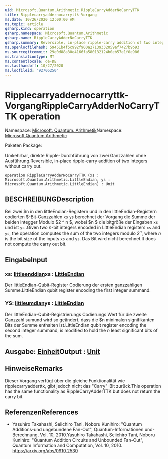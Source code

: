 ```yaml
---
uid: Microsoft.Quantum.Arithmetic.RippleCarryAdderNoCarryTTK
title: Ripplecarryaddernocarryttk-Vorgang
ms.date: 10/26/2020 12:00:00 AM
ms.topic: article
qsharp.kind: operation
qsharp.namespace: Microsoft.Quantum.Arithmetic
qsharp.name: RippleCarryAdderNoCarryTTK
qsharp.summary: Reversible, in-place ripple-carry addition of two integers without carry out.
ms.openlocfilehash: 59451b4f5c992f900a27139332059af7427b9b93
ms.sourcegitcommit: 29e0d88a30e4166fa580132124b0eb57e1f0e986
ms.translationtype: MT
ms.contentlocale: de-DE
ms.lasthandoff: 10/27/2020
ms.locfileid: "92706250"
---
```

# <a name="ripplecarryaddernocarryttk-operation"></a><span data-ttu-id="cd7ec-102">Ripplecarryaddernocarryttk-Vorgang</span><span class="sxs-lookup"><span data-stu-id="cd7ec-102">RippleCarryAdderNoCarryTTK operation</span></span>

<span data-ttu-id="cd7ec-103">Namespace: [Microsoft. Quantum. Arithmetik](xref:Microsoft.Quantum.Arithmetic)</span><span class="sxs-lookup"><span data-stu-id="cd7ec-103">Namespace: [Microsoft.Quantum.Arithmetic](xref:Microsoft.Quantum.Arithmetic)</span></span>

<span data-ttu-id="cd7ec-104">Paketen [](https://nuget.org/packages/)</span><span class="sxs-lookup"><span data-stu-id="cd7ec-104">Package: [](https://nuget.org/packages/)</span></span>


<span data-ttu-id="cd7ec-105">Umkehrbar, direkte Ripple-Durchführung von zwei Ganzzahlen ohne Ausführung.</span><span class="sxs-lookup"><span data-stu-id="cd7ec-105">Reversible, in-place ripple-carry addition of two integers without carry out.</span></span>

```qsharp
operation RippleCarryAdderNoCarryTTK (xs : Microsoft.Quantum.Arithmetic.LittleEndian, ys : Microsoft.Quantum.Arithmetic.LittleEndian) : Unit
```


## <a name="description"></a><span data-ttu-id="cd7ec-106">BESCHREIBUNG</span><span class="sxs-lookup"><span data-stu-id="cd7ec-106">Description</span></span>

<span data-ttu-id="cd7ec-107">Bei zwei $n in den littleEndian-Registern und in den littleEndian-Registern codierten $-Bit-Ganzzahlen `xs` `ys` berechnet der Vorgang die Summe der beiden integger Modulo $2 ^ n $, wobei $n $ die bitgröße der Eingaben `xs` und ist `ys` .</span><span class="sxs-lookup"><span data-stu-id="cd7ec-107">Given two $n$-bit integers encoded in LittleEndian registers `xs` and `ys`, the operation computes the sum of the two integers modulo $2^n$, where $n$ is the bit size of the inputs `xs` and `ys`.</span></span> <span data-ttu-id="cd7ec-108">Das Bit wird nicht berechnet.</span><span class="sxs-lookup"><span data-stu-id="cd7ec-108">It does not compute the carry out bit.</span></span>

## <a name="input"></a><span data-ttu-id="cd7ec-109">Eingabe</span><span class="sxs-lookup"><span data-stu-id="cd7ec-109">Input</span></span>

### <a name="xs--littleendian"></a><span data-ttu-id="cd7ec-110">xs: [littleenddian](xref:Microsoft.Quantum.Arithmetic.LittleEndian)</span><span class="sxs-lookup"><span data-stu-id="cd7ec-110">xs : [LittleEndian](xref:Microsoft.Quantum.Arithmetic.LittleEndian)</span></span>

<span data-ttu-id="cd7ec-111">Der littleEndian-Qubit-Register Codierung der ersten ganzzahligen Summe.</span><span class="sxs-lookup"><span data-stu-id="cd7ec-111">LittleEndian qubit register encoding the first integer summand.</span></span>


### <a name="ys--littleendian"></a><span data-ttu-id="cd7ec-112">YS: [littleumdian](xref:Microsoft.Quantum.Arithmetic.LittleEndian)</span><span class="sxs-lookup"><span data-stu-id="cd7ec-112">ys : [LittleEndian](xref:Microsoft.Quantum.Arithmetic.LittleEndian)</span></span>

<span data-ttu-id="cd7ec-113">Der littleEndian-Qubit-Registrierungs Codierungs Wert für die zweite Ganzzahl sumund wird so geändert, dass die $n minimalen signifikanten Bits der Summe enthalten ist.</span><span class="sxs-lookup"><span data-stu-id="cd7ec-113">LittleEndian qubit register encoding the second integer summand, is modified to hold the $n$ least significant bits of the sum.</span></span>



## <a name="output--unit"></a><span data-ttu-id="cd7ec-114">Ausgabe: [Einheit](xref:microsoft.quantum.lang-ref.unit)</span><span class="sxs-lookup"><span data-stu-id="cd7ec-114">Output : [Unit](xref:microsoft.quantum.lang-ref.unit)</span></span>



## <a name="remarks"></a><span data-ttu-id="cd7ec-115">Hinweise</span><span class="sxs-lookup"><span data-stu-id="cd7ec-115">Remarks</span></span>

<span data-ttu-id="cd7ec-116">Dieser Vorgang verfügt über die gleiche Funktionalität wie ripplecarryadderttk, gibt jedoch nicht das "Carry"-Bit zurück.</span><span class="sxs-lookup"><span data-stu-id="cd7ec-116">This operation has the same functionality as RippleCarryAdderTTK but does not return the carry bit.</span></span>

## <a name="references"></a><span data-ttu-id="cd7ec-117">Referenzen</span><span class="sxs-lookup"><span data-stu-id="cd7ec-117">References</span></span>

- <span data-ttu-id="cd7ec-118">Yasuhiro Takahashi, Seiichiro Tani, Noboru Kunihiro: "Quantum Additions-und ungebundene Fan-Out", Quantum-Informationen und-Berechnung, Vol. 10, 2010.</span><span class="sxs-lookup"><span data-stu-id="cd7ec-118">Yasuhiro Takahashi, Seiichiro Tani, Noboru Kunihiro: "Quantum Addition Circuits and Unbounded Fan-Out", Quantum Information and Computation, Vol. 10, 2010.</span></span>
  https://arxiv.org/abs/0910.2530
